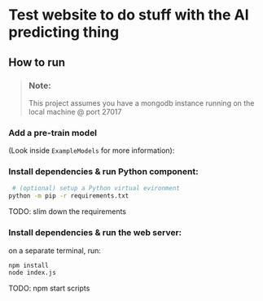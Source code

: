 # Test website to do stuff with the AI predicting thing

## How to run

> ### Note:
> This project assumes you have a mongodb instance running on the local machine @ port 27017

### Add a pre-train model 

(Look inside `ExampleModels` for more information):

### Install dependencies & run Python component:
```bash 
 # (optional) setup a Python virtual evironment
python -m pip -r requirements.txt 
```
TODO: slim down the requirements

### Install dependencies & run the web server:
on a separate terminal, run:
```bash
npm install
node index.js 
```
TODO: npm start scripts

